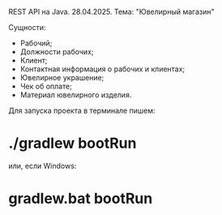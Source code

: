 REST API на Java. 28.04.2025. Тема: "Ювелирный магазин"

Сущности:

- Рабочий;
- Должности рабочих;
- Клиент;
- Контактная информация о рабочих и клиентах;
- Ювелирное украшение;
- Чек об оплате;
- Материал ювелирного изделия.

Для запуска проекта в терминале пишем:

# ./gradlew bootRun

или, если Windows:

# gradlew.bat bootRun
